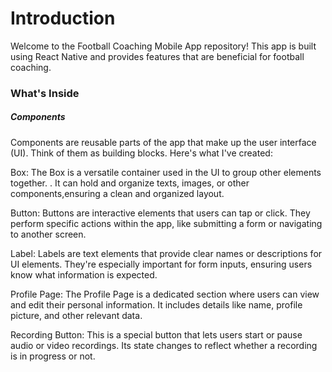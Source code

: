 # Introduction

Welcome to the Football Coaching Mobile App repository! This app is built using React Native and provides features that are beneficial for football coaching.

### What's Inside

##### Components

Components are reusable parts of the app that make up the user interface (UI). Think of them as building blocks. Here's what I've created:

Box: The Box is a versatile container used in the UI to group other elements together. . It can hold and organize texts, images, or other components,ensuring a clean and organized layout.

Button: Buttons are interactive elements that users can tap or click. They perform specific actions within the app, like submitting a form or navigating to another screen.

Label: Labels are text elements that provide clear names or descriptions for UI elements. They're especially important for form inputs, ensuring users know what information is expected.

Profile Page: The Profile Page is a dedicated section where users can view and edit their personal information. It includes details like name, profile picture, and other relevant data.

Recording Button: This is a special button that lets users start or pause audio or video recordings. Its state changes to reflect whether a recording is in progress or not.
